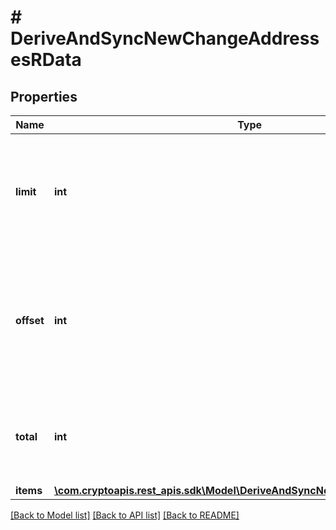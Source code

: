 # # DeriveAndSyncNewChangeAddressesRData

## Properties

Name | Type | Description | Notes
------------ | ------------- | ------------- | -------------
**limit** | **int** | Defines how many items should be returned in the response per page basis. |
**offset** | **int** | The starting index of the response items, i.e. where the response should start listing the returned items. |
**total** | **int** | Defines the total number of items returned in the response. |
**items** | [**\com.cryptoapis.rest_apis.sdk\Model\DeriveAndSyncNewChangeAddressesRI[]**](DeriveAndSyncNewChangeAddressesRI.md) |  |

[[Back to Model list]](../../README.md#models) [[Back to API list]](../../README.md#endpoints) [[Back to README]](../../README.md)
